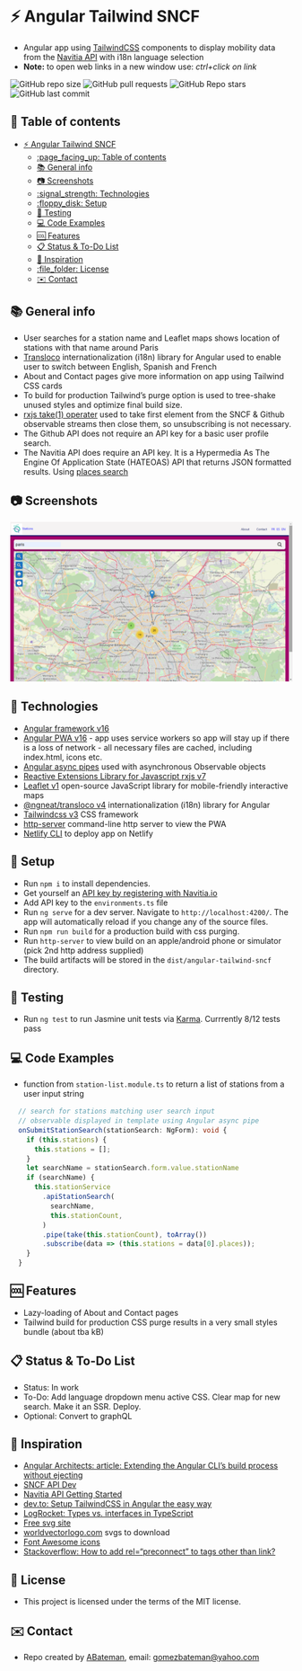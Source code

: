 # :zap: Angular Tailwind SNCF

* Angular app using [TailwindCSS](https://developers.google.com/chart/) components to display mobility data from the [Navitia API](http://doc.navitia.io/#getting-started) with i18n language selection
* **Note:** to open web links in a new window use: _ctrl+click on link_

![GitHub repo size](https://img.shields.io/github/repo-size/AndrewJBateman/angular-tailwind-sncf?style=plastic)
![GitHub pull requests](https://img.shields.io/github/issues-pr/AndrewJBateman/angular-tailwind-sncf?style=plastic)
![GitHub Repo stars](https://img.shields.io/github/stars/AndrewJBateman/angular-tailwind-sncf?style=plastic)
![GitHub last commit](https://img.shields.io/github/last-commit/AndrewJBateman/angular-tailwind-sncf?style=plastic)

## :page_facing_up: Table of contents

* [:zap: Angular Tailwind SNCF](#zap-angular-tailwind-sncf)
  * [:page\_facing\_up: Table of contents](#page_facing_up-table-of-contents)
  * [:books: General info](#books-general-info)
  * [:camera: Screenshots](#camera-screenshots)
  * [:signal\_strength: Technologies](#signal_strength-technologies)
  * [:floppy\_disk: Setup](#floppy_disk-setup)
  * [:wrench: Testing](#wrench-testing)
  * [:computer: Code Examples](#computer-code-examples)
  * [:cool: Features](#cool-features)
  * [:clipboard: Status \& To-Do List](#clipboard-status--to-do-list)
  * [:clap: Inspiration](#clap-inspiration)
  * [:file\_folder: License](#file_folder-license)
  * [:envelope: Contact](#envelope-contact)

## :books: General info

* User searches for a station name and Leaflet maps shows location of stations with that name around Paris
* [Transloco](https://ngneat.github.io/transloco/) internationalization (i18n) library for Angular used to enable user to switch between English, Spanish and French
* About and Contact pages give more information on app using Tailwind CSS cards
* To build for production Tailwind’s purge option is used to tree-shake unused styles and optimize final build size.
* [rxjs take(1) operater](https://advancedweb.hu/rxjs-the-differences-between-first-take-1-and-single/) used to take first element from the SNCF & Github observable streams then close them, so unsubscribing is not necessary.
* The Github API does not require an API key for a basic user profile search.
* The Navitia API does require an API key. It is a Hypermedia As The Engine Of Application State (HATEOAS) API that returns JSON formatted results. Using [places search](https://doc.navitia.io/#places)

## :camera: Screenshots

![Angular page](./imgs/map.png)

## :signal_strength: Technologies

* [Angular framework v16](https://angular.io/)
* [Angular PWA v16](https://angular.io/guide/service-worker-getting-started) - app uses service workers so app will stay up if there is a loss of network - all necessary files are cached, including index.html, icons etc.
* [Angular async pipes](https://angular.io/api/common/AsyncPipe) used with asynchronous Observable objects
* [Reactive Extensions Library for Javascript rxjs v7](https://rxjs.dev/)
* [Leaflet v1](https://leafletjs.com/) open-source JavaScript library for mobile-friendly interactive maps
* [@ngneat/transloco v4](https://ngneat.github.io/transloco/) internationalization (i18n) library for Angular
* [Tailwindcss v3](https://tailwindcss.com/) CSS framework
* [http-server](https://www.npmjs.com/package/http-server) command-line http server to view the PWA
* [Netlify CLI](https://www.npmjs.com/package/netlify-cli) to deploy app on Netlify

## :floppy_disk: Setup

* Run `npm i` to install dependencies.
* Get yourself an [API key by registering with Navitia.io](https://navitia.io/inscription/)
* Add API key to the `environments.ts` file
* Run `ng serve` for a dev server. Navigate to `http://localhost:4200/`. The app will automatically reload if you change any of the source files.
* Run `npm run build` for a production build with css purging.
* Run `http-server` to view build on an apple/android phone or simulator (pick 2nd http address supplied)
* The build artifacts will be stored in the `dist/angular-tailwind-sncf` directory.

## :wrench: Testing

* Run `ng test` to run Jasmine unit tests via [Karma](https://karma-runner.github.io). Currrently 8/12 tests pass

## :computer: Code Examples

* function from `station-list.module.ts` to return a list of stations from a user input string

```typescript
  // search for stations matching user search input
  // observable displayed in template using Angular async pipe
  onSubmitStationSearch(stationSearch: NgForm): void {
    if (this.stations) {
      this.stations = [];
    }
    let searchName = stationSearch.form.value.stationName
    if (searchName) {
      this.stationService
        .apiStationSearch(
          searchName,
          this.stationCount,
        )
        .pipe(take(this.stationCount), toArray())
        .subscribe(data => (this.stations = data[0].places));
    }
  }
```

## :cool: Features

* Lazy-loading of About and Contact pages
* Tailwind build for production CSS purge results in a very small styles bundle (about tba kB)

## :clipboard: Status & To-Do List

* Status: In work
* To-Do: Add language dropdown menu active CSS. Clear map for new search. Make it an SSR. Deploy.
* Optional: Convert to graphQL

## :clap: Inspiration

* [Angular Architects: article: Extending the Angular CLI’s build process without ejecting](https://www.angulararchitects.io/aktuelles/extending-the-angular-clis-build-process/)
* [SNCF API Dev](https://www.digital.sncf.com/startup/api/token-developpeur)
* [Navitia API Getting Started](http://doc.navitia.io/#getting-started)
* [dev.to: Setup TailwindCSS in Angular the easy way](https://dev.to/angular/setup-tailwindcss-in-angular-the-easy-way-1i5l)
* [LogRocket: Types vs. interfaces in TypeScript](https://blog.logrocket.com/types-vs-interfaces-in-typescript/)
* [Free svg site](https://freesvg.org/)
* [worldvectorlogo.com](https://worldvectorlogo.com/) svgs to download
* [Font Awesome icons](https://fontawesome.com/v6.0/icons)
* [Stackoverflow: How to add rel=“preconnect” to tags other than link?](https://stackoverflow.com/questions/54900054/how-to-add-rel-preconnect-to-tags-other-than-link)

## :file_folder: License

* This project is licensed under the terms of the MIT license.

## :envelope: Contact

* Repo created by [ABateman](https://github.com/AndrewJBateman), email: gomezbateman@yahoo.com

